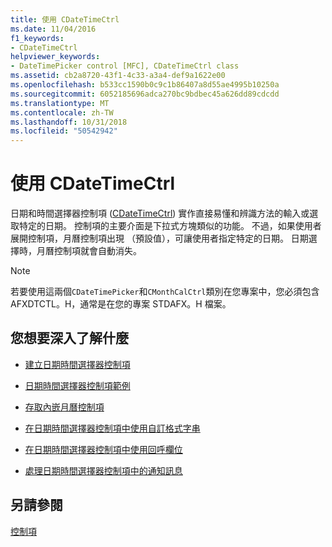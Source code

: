 ```yaml
---
title: 使用 CDateTimeCtrl
ms.date: 11/04/2016
f1_keywords:
- CDateTimeCtrl
helpviewer_keywords:
- DateTimePicker control [MFC], CDateTimeCtrl class
ms.assetid: cb2a8720-43f1-4c33-a3a4-def9a1622e00
ms.openlocfilehash: b533cc1590b0c9c1b86407a8d55ae4995b10250a
ms.sourcegitcommit: 6052185696adca270bc9bdbec45a626dd89cdcdd
ms.translationtype: MT
ms.contentlocale: zh-TW
ms.lasthandoff: 10/31/2018
ms.locfileid: "50542942"
---
```

# <a name="using-cdatetimectrl"></a>使用 CDateTimeCtrl

日期和時間選擇器控制項 ([CDateTimeCtrl](../mfc/reference/cdatetimectrl-class.md)) 實作直接易懂和辨識方法的輸入或選取特定的日期。 控制項的主要介面是下拉式方塊類似的功能。 不過，如果使用者展開控制項，月曆控制項出現 （預設值），可讓使用者指定特定的日期。 日期選擇時，月曆控制項就會自動消失。

> [!NOTE]
>  若要使用這兩個`CDateTimePicker`和`CMonthCalCtrl`類別在您專案中，您必須包含 AFXDTCTL。H，通常是在您的專案 STDAFX。H 檔案。

## <a name="what-do-you-want-to-know-more-about"></a>您想要深入了解什麼

- [建立日期時間選擇器控制項](../mfc/creating-the-date-and-time-picker-control.md)

- [日期時間選擇器控制項範例](../mfc/date-and-time-picker-control-examples.md)

- [存取內嵌月曆控制項](../mfc/accessing-the-embedded-month-calendar-control.md)

- [在日期時間選擇器控制項中使用自訂格式字串](../mfc/using-custom-format-strings-in-a-date-and-time-picker-control.md)

- [在日期時間選擇器控制項中使用回呼欄位](../mfc/using-callback-fields-in-a-date-and-time-picker-control.md)

- [處理日期時間選擇器控制項中的通知訊息](../mfc/processing-notification-messages-in-date-and-time-picker-controls.md)

## <a name="see-also"></a>另請參閱

[控制項](../mfc/controls-mfc.md)

